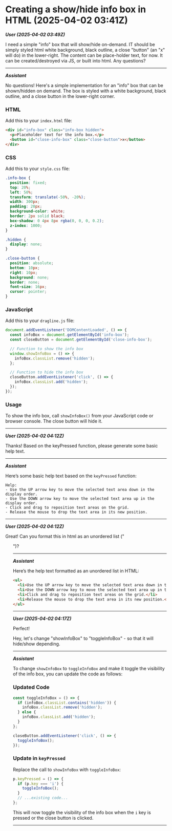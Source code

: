 <!-- Generated by SpecStory -->

<!-- vscode Session cba9a8dd-2517-434f-873e-a1cfe9679696 (2025-04-02 03:41Z) -->

# Creating a show/hide info box in HTML (2025-04-02 03:41Z)

_**User (2025-04-02 03:49Z)**_

I need a simple "info" box that will show/hide on-demand. IT should be simply styled html white background, black outline, a close "button" (an "x" will do) in the lower-right. The content can be place-holder text, for now. It can be created/destroyed via JS, or built into html. Any questions?

---

_**Assistant**_

No questions! Here's a simple implementation for an "info" box that can be shown/hidden on demand. The box is styled with a white background, black outline, and a close button in the lower-right corner.

### HTML
Add this to your `index.html` file:
```html
<div id="info-box" class="info-box hidden">
  <p>Placeholder text for the info box.</p>
  <button id="close-info-box" class="close-button">x</button>
</div>
```

### CSS
Add this to your `style.css` file:
```css
.info-box {
  position: fixed;
  top: 20%;
  left: 50%;
  transform: translate(-50%, -20%);
  width: 300px;
  padding: 20px;
  background-color: white;
  border: 2px solid black;
  box-shadow: 0 4px 8px rgba(0, 0, 0, 0.2);
  z-index: 1000;
}

.hidden {
  display: none;
}

.close-button {
  position: absolute;
  bottom: 10px;
  right: 10px;
  background: none;
  border: none;
  font-size: 16px;
  cursor: pointer;
}
```

### JavaScript
Add this to your `dragline.js` file:
```javascript
document.addEventListener('DOMContentLoaded', () => {
  const infoBox = document.getElementById('info-box');
  const closeButton = document.getElementById('close-info-box');

  // Function to show the info box
  window.showInfoBox = () => {
    infoBox.classList.remove('hidden');
  };

  // Function to hide the info box
  closeButton.addEventListener('click', () => {
    infoBox.classList.add('hidden');
  });
});
```

### Usage
To show the info box, call `showInfoBox()` from your JavaScript code or browser console. The close button will hide it.

---

_**User (2025-04-02 04:12Z)**_

Thanks! Based on the keyPressed function, please generate some basic help text.

---

_**Assistant**_

Here’s some basic help text based on the `keyPressed` function:

```text
Help:
- Use the UP arrow key to move the selected text area down in the display order.
- Use the DOWN arrow key to move the selected text area up in the display order.
- Click and drag to reposition text areas on the grid.
- Release the mouse to drop the text area in its new position.
```

---

_**User (2025-04-02 04:12Z)**_

Great! Can you format this in html as an unordered list ("<ul>")?

---

_**Assistant**_

Here’s the help text formatted as an unordered list in HTML:

```html
<ul>
  <li>Use the UP arrow key to move the selected text area down in the display order.</li>
  <li>Use the DOWN arrow key to move the selected text area up in the display order.</li>
  <li>Click and drag to reposition text areas on the grid.</li>
  <li>Release the mouse to drop the text area in its new position.</li>
</ul>
```

---

_**User (2025-04-02 04:17Z)**_

Perfect!

Hey, let's change "showInfoBox" to "toggleInfoBox" - so that it will hide/show depending.

---

_**Assistant**_

To change `showInfoBox` to `toggleInfoBox` and make it toggle the visibility of the info box, you can update the code as follows:

### Updated Code
```javascript
const toggleInfoBox = () => {
  if (infoBox.classList.contains('hidden')) {
    infoBox.classList.remove('hidden');
  } else {
    infoBox.classList.add('hidden');
  }
};

closeButton.addEventListener('click', () => {
  toggleInfoBox();
});
```

### Update in `keyPressed`
Replace the call to `showInfoBox` with `toggleInfoBox`:
```javascript
p.keyPressed = () => {
  if (p.key === 'i') {
    toggleInfoBox();
  }
  // ...existing code...
};
```

This will now toggle the visibility of the info box when the `i` key is pressed or the close button is clicked.

---

